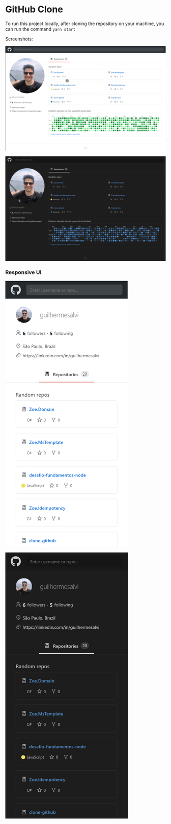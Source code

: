 # GitHub Clone

To run this project locally, after cloning the repository on your machine, you can run the command `yarn start`

Screenshots:

![Alt Text](https://github.com/guilhermesalvi/clone-github/blob/master/images/github_clone_1.png)

![Alt Text](https://github.com/guilhermesalvi/clone-github/blob/master/images/github_clone_2.png)

### Responsive UI

![Alt Text](https://github.com/guilhermesalvi/clone-github/blob/master/images/github_clone_3.png)

![Alt Text](https://github.com/guilhermesalvi/clone-github/blob/master/images/github_clone_4.png)
